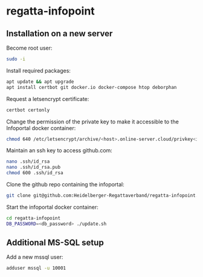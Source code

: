 # regatta-infopoint

## Installation on a new server

Become root user:
```bash
sudo -i
```

Install required packages:
```bash
apt update && apt upgrade
apt install certbot git docker.io docker-compose htop deborphan
```

Request a letsencrypt certificate:
```bash
certbot certonly
```

Change the permission of the private key to make it accessible to the Infoportal docker container:
```bash
chmod 640 /etc/letsencrypt/archive/<host>.online-server.cloud/privkey<id>.pem
```

Maintain an ssh key to access github.com:
```bash
nano .ssh/id_rsa
nano .ssh/id_rsa.pub
chmod 600 .ssh/id_rsa
```

Clone the github repo containing the infoportal:
```bash
git clone git@github.com:Heidelberger-Regattaverband/regatta-infopoint.git
```

Start the infoportal docker container:
```bash
cd regatta-infopoint
DB_PASSWORD=<db_password> ./update.sh
```

## Additional MS-SQL setup

Add a new mssql user:
```bash
adduser mssql -u 10001
```
